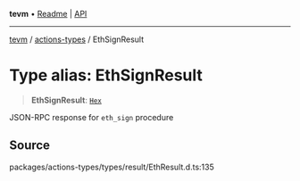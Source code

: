 **tevm** • [Readme](../../README.md) \| [API](../../modules.md)

***

[tevm](../../README.md) / [actions-types](../README.md) / EthSignResult

# Type alias: EthSignResult

> **EthSignResult**: [`Hex`](Hex.md)

JSON-RPC response for `eth_sign` procedure

## Source

packages/actions-types/types/result/EthResult.d.ts:135
